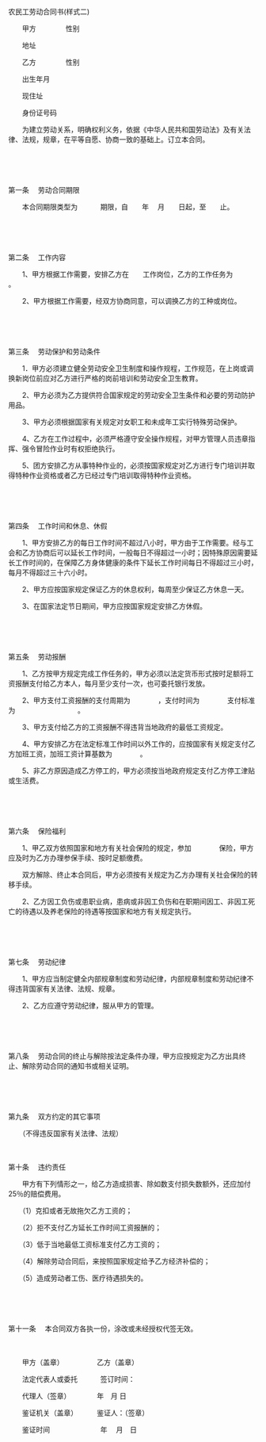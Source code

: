 



农民工劳动合同书(样式二)



 

　　甲方　　　　 性别

　　地址　　

　　乙方　　　　 性别

　　出生年月

　　现住址

　　身份证号码　　

　　为建立劳动关系，明确权利义务，依据《中华人民共和国劳动法》及有关法律、法规，规章，在平等自愿、协商一致的基础上。订立本合同。

　　

　　

第一条
　劳动合同期限

　　本合同期限类型为　　　 期限，自　　年　 月　　日起，至　　止。

　　

　　

第二条
　工作内容

　　1、甲方根据工作需要，安排乙方在　　工作岗位，乙方的工作任务为　　　　　　　　　　 。　

　　2、甲方根据工作需要，经双方协商同意，可以调换乙方的工种或岗位。

　　

　　

第三条
　劳动保护和劳动条件

　　1．甲方必须建立健全劳动安全卫生制度和操作规程，工作规范，在上岗或调换新岗位前应对乙方进行严格的岗前培训和劳动安全卫生教育。

　　2、甲方必须为乙方提供符合国家规定的劳动安全卫生条件和必要的劳动防护用品。

　　3、甲方必须根据国家有关规定对女职工和未成年工实行特殊劳动保护。

　　4、乙方在工作过程中，必须严格遵守安全操作规程，对甲方管理人员违章指挥、强令冒险作业时有权拒绝执行。

　　5、团方安排乙方从事特种作业的，必须按国家规定对乙方进行专门培训并取得特种作业资格或者乙方已经过专门培训取得特种作业资格。

　　

　　

第四条
　工作时间和休息、休假

　　1、甲方安排乙方的每日工作时间不超过八小时，甲方由于工作需要。经与工会和乙方协商后可以延长工作时间，一般每日不得超过一小时；因特殊原因需要延长工作时间的，在保障乙方身体健康的条件下延长工作时间每日不得超过三小时，每月不得超过三十六小时。

　　2、甲方应按国家规定保证乙方的休息权利，每周至少保证乙方休息一天。

　　3、在国家法定节日期间，甲方应按国家规定安排乙方休假。

　　

　　

第五条
　劳动报酬

　　1、乙方按甲方规定完成工作任务的，甲方必须以法定货币形式按时足额将工资报酬支付给乙方本人，每月至少支付一次，也可委托银行发放。

　　2、甲方支付工资报酬的支付周期为　　　　，支付时间为　　　　支付标准为　　　　　　　　　。

　　3、甲方支付给乙方的工资报酬不得违背当地政府的最低工资规定。

　　4、甲方安排乙方在法定标准工作时间以外工作的，应按国家有关规定支付乙方加班工资，加班工资计算基数为　　　　。

　　5、非乙方原因造成乙方停工的，甲方必须按当地政府规定支付乙方停工津贴或生活费。

　　

　　

第六条
　保险福利

　　1、甲乙双方依照国家和地方有关社会保险的规定，参加　　　　保险，甲方应及时为乙方办理参保手续、按时足额缴费。

　　双方解除、终止本合同后，甲方必须按有关规定为乙方办理有关社会保险的转移手续。

　　2、乙方因工负伤或患职业病，患病或非因工负伤和在职期间因工、非因工死亡的待遇以及养老保险的待遇等按国家和地方有关规定执行。

　　

　　

第七条
　劳动纪律

　　1、甲方应当制定健全内部规章制度和劳动纪律，内部规章制度和劳动纪律不得违背国家有关法律、法规、规章。

　　2、乙方应遵守劳动纪律，服从甲方的管理。

　　

　　

第八条
　劳动合同的终止与解除按法定条件办理，甲方应按规定为乙方出具终止、解除劳动合同的通知书或相关证明。

　　

　　

第九条
　双方约定的其它事项

　　（不得违反国家有关法律、法规）

　　

第十条
　违约责任

　　甲方有下列情形之一，给乙方造成损害、除如数支付损失数额外，还应加付25％的赔偿费用。

　　（1）克扣或者无故拖欠乙方工资的；

　　（2）拒不支付乙方延长工作时间工资报酬的；

　　（3）低于当地最低工资标准支付乙方工资的；

　　（4）解除劳动合同后，来按照国家规定给予乙方经济补偿的；

　　（5）造成劳动者工伤、医疗待遇损失的。

　　

　　

第十一条
　本合同双方各执一份，涂改或未经授权代签无效。　

　　　

　　甲方（盖章）　　　　　 乙方（盖章）

　　法定代表人或委托　　　 签订时间：

　　代理人（签章）　　　　 年　月 日　　

　　鉴证机关（盖章）　　　 鉴证人：（签章）

　　鉴证时间　　　　　　　 年　 月　日
